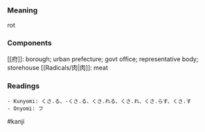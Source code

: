 ### Meaning

rot

### Components

[[府]]: borough; urban prefecture; govt office; representative body; storehouse [[Radicals/肉|肉]]: meat

### Readings

```
- Kunyomi: くさ.る、-くさ.る、くさ.れる、くさ.れ、くさ.らす、くさ.す
- Onyomi: フ
```

#kanji